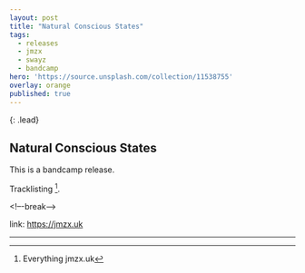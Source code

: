 ```yaml
---
layout: post
title: "Natural Conscious States"
tags:
  - releases
  - jmzx
  - swayz
  - bandcamp
hero: 'https://source.unsplash.com/collection/11538755'
overlay: orange
published: true
---
```


{: .lead}

## Natural Conscious States
This is a bandcamp release.

Tracklisting [^1].

<!–-break-–>

link: https://jmzx.uk
[^1]: Everything jmzx.uk
---
